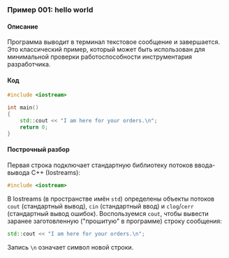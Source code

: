 ### Пример 001: hello world

#### Описание

Программа выводит в терминал текстовое сообщение и завершается.
Это классический пример, который может быть использован для минимальной проверки работоспособности инструментария разработчика.

#### Код

```cpp
#include <iostream>

int main()
{
    std::cout << "I am here for your orders.\n";
    return 0;
}
```

#### Построчный разбор

Первая строка подключает стандартную библиотеку потоков ввода-вывода C++ (Iostreams):

```cpp
#include <iostream>
```

В Iostreams (в пространстве имён `std`) определены объекты потоков `cout` (стандартный вывод), `cin` (стандартный ввод) и `clog`/`cerr` (стандартный вывод ошибок). Воспользуемся `cout`, чтобы вывести заранее заготовленную ("прошитую" в программе) строку сообщения:

```cpp
std::cout << "I am here for your orders.\n";
```

Запись `\n` означает символ новой строки.
